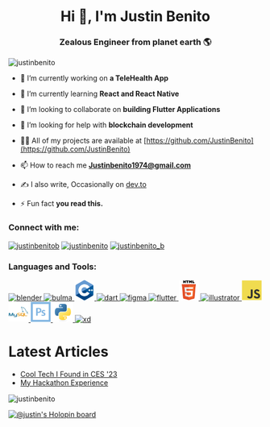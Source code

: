 <h1 align="center">Hi 👋, I'm Justin Benito</h1>
<h3 align="center">Zealous Engineer from planet earth 🌎</h3>

<p align="left"> <img src="https://komarev.com/ghpvc/?username=justinbenito&label=Profile%20views&color=0e75b6&style=flat" alt="justinbenito" /> </p>

- 🔭 I’m currently working on **a TeleHealth App**

- 🌱 I’m currently learning **React and React Native**

- 👯 I’m looking to collaborate on **building Flutter Applications**

- 🤝 I’m looking for help with **blockchain development**

- 👨‍💻 All of my projects are available at [https://github.com/JustinBenito](https://github.com/JustinBenito)

- 📫 How to reach me **Justinbenito1974@gmail.com**

- ✍️ I also write, Occasionally on [dev.to](https://dev.to/justinbenito)

- ⚡ Fun fact **you read this.**

<h3 align="left">Connect with me:</h3>
<p align="left">
<a href="https://twitter.com/justinbenitob" target="blank"><img align="center" src="https://raw.githubusercontent.com/rahuldkjain/github-profile-readme-generator/master/src/images/icons/Social/twitter.svg" alt="justinbenitob" height="30" width="40" /></a>
<a href="https://linkedin.com/in/justinbenito" target="blank"><img align="center" src="https://raw.githubusercontent.com/rahuldkjain/github-profile-readme-generator/master/src/images/icons/Social/linked-in-alt.svg" alt="justinbenito" height="30" width="40" /></a>
<a href="https://instagram.com/justinbenito_b" target="blank"><img align="center" src="https://raw.githubusercontent.com/rahuldkjain/github-profile-readme-generator/master/src/images/icons/Social/instagram.svg" alt="justinbenito_b" height="30" width="40" /></a>
</p>

<h3 align="left">Languages and Tools:</h3>
<p align="left"> <a href="https://www.blender.org/" target="_blank" rel="noreferrer"> <img src="https://download.blender.org/branding/community/blender_community_badge_white.svg" alt="blender" width="40" height="40"/> </a> <a href="https://bulma.io/" target="_blank" rel="noreferrer"> <img src="https://raw.githubusercontent.com/gilbarbara/logos/804dc257b59e144eaca5bc6ffd16949752c6f789/logos/bulma.svg" alt="bulma" width="40" height="40"/> </a> <a href="https://www.w3schools.com/cpp/" target="_blank" rel="noreferrer"> <img src="https://raw.githubusercontent.com/devicons/devicon/master/icons/cplusplus/cplusplus-original.svg" alt="cplusplus" width="40" height="40"/> </a> <a href="https://dart.dev" target="_blank" rel="noreferrer"> <img src="https://www.vectorlogo.zone/logos/dartlang/dartlang-icon.svg" alt="dart" width="40" height="40"/> </a> <a href="https://www.figma.com/" target="_blank" rel="noreferrer"> <img src="https://www.vectorlogo.zone/logos/figma/figma-icon.svg" alt="figma" width="40" height="40"/> </a> <a href="https://flutter.dev" target="_blank" rel="noreferrer"> <img src="https://www.vectorlogo.zone/logos/flutterio/flutterio-icon.svg" alt="flutter" width="40" height="40"/> </a> <a href="https://www.w3.org/html/" target="_blank" rel="noreferrer"> <img src="https://raw.githubusercontent.com/devicons/devicon/master/icons/html5/html5-original-wordmark.svg" alt="html5" width="40" height="40"/> </a> <a href="https://www.adobe.com/in/products/illustrator.html" target="_blank" rel="noreferrer"> <img src="https://www.vectorlogo.zone/logos/adobe_illustrator/adobe_illustrator-icon.svg" alt="illustrator" width="40" height="40"/> </a> <a href="https://developer.mozilla.org/en-US/docs/Web/JavaScript" target="_blank" rel="noreferrer"> <img src="https://raw.githubusercontent.com/devicons/devicon/master/icons/javascript/javascript-original.svg" alt="javascript" width="40" height="40"/> </a> <a href="https://www.mysql.com/" target="_blank" rel="noreferrer"> <img src="https://raw.githubusercontent.com/devicons/devicon/master/icons/mysql/mysql-original-wordmark.svg" alt="mysql" width="40" height="40"/> </a> <a href="https://www.photoshop.com/en" target="_blank" rel="noreferrer"> <img src="https://raw.githubusercontent.com/devicons/devicon/master/icons/photoshop/photoshop-line.svg" alt="photoshop" width="40" height="40"/> </a> <a href="https://www.python.org" target="_blank" rel="noreferrer"> <img src="https://raw.githubusercontent.com/devicons/devicon/master/icons/python/python-original.svg" alt="python" width="40" height="40"/> </a> <a href="https://www.adobe.com/products/xd.html" target="_blank" rel="noreferrer"> <img src="https://cdn.worldvectorlogo.com/logos/adobe-xd.svg" alt="xd" width="40" height="40"/> </a> </p>

# Latest Articles
- [Cool Tech I Found in CES '23](https://dev.to/justinbenito/cool-tech-i-found-in-ces-2023-52b4)
- [My Hackathon Experience](https://link.medium.com/Y3643NyDFyb)

<p><img align="center" src="https://github-readme-streak-stats.herokuapp.com/?user=justinbenito&theme=dark" alt="justinbenito" /></p>

[![@justin's Holopin board](https://holopin.me/justin)](https://holopin.io/@justin)
